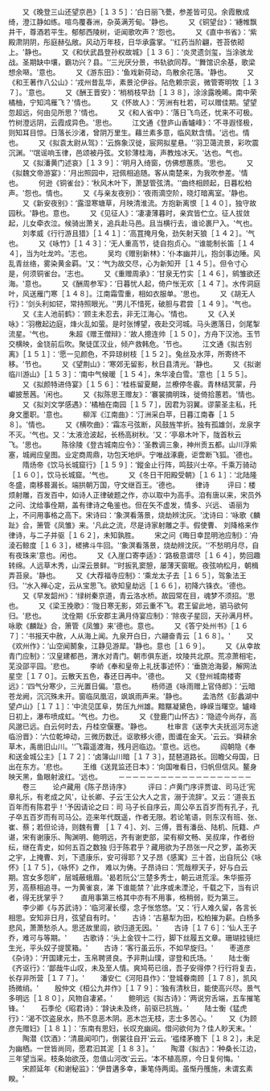 <!-- { "loadSidebar": true } -->
　　又《晚登三山还望京邑》［１３５］：‘白日丽飞甍，参差皆可见。余霞散成绮，澄江静如练。喧鸟覆春洲，杂英满芳甸。'静也。
　　又《铜望台》：‘繐帷飘井干，尊酒若平生。郁郁西陵树，讵闻歌吹声？'怨也。
　　又《直中书省》：‘紫殿肃阴阴，彤庭赫弘敞。风动万年枝，日华承露掌。'‘红药当阶翩，苍苔依砌上。'静也。
　　又《和伏武昌登孙权故城》［１３６］：‘炎灵遗剑玺，当涂骇龙战。圣期缺中壤，霸功兴？县。'‘三光厌分景，书轨欲同荐。'‘舞馆识余基，歌梁想余啭。'意也。
　　又《游东田》：‘鱼戏新荷动，鸟散余花落。'静也。
　　又《和王著作八公山》：‘戎州昔乱华，素景沦伊谷。阽危赖宗衮，微管寄明牧［１３７］。'意也。
　　又《酬王晋安》：‘梢梢枝早劲［１３８］，涂涂露晚晞。南中荣橘柚，宁知鸿雁飞？'情也。
　　又《怀故人》：‘芳洲有杜若，可以赠佳期。望望忽超远，何由见所思？'情也。
　　又《和人省中》：‘落日飞鸟还，忧来不可极。竹树澄远阴，云霞成异色。'思也。
　　江文通《登庐山香罏峰》：‘不寻遐怪极，则知耳目惊。日落长沙渚，曾阴万里生。藉兰素多意，临风默含情。'远也。情也。
　　又《拟袁太尉从驾》：‘云旆象汉徙，宸网拟星悬。'‘羽卫蔼流景，彩吹震沉渊。'‘氓谣响玉律，邑颂被丹弦。文轸薄桂海，声教烛冰天。'达也。气也。
　　又《拟潘黄门述哀》［１３９］：‘明月入绮窗，仿佛想蕙质。'思也。
　　又《拟魏文帝游宴》：‘月出照园中，冠佩相追随。客从南楚来，为我吹参差。'情也。
　　何逊《铜雀台》：‘秋风木叶下，萧瑟管弦清。'‘曲终相顾起，日暮松柏声。'怨也。情也。
　　又《与亲友夜别》：‘夜雨滴空阶，晓灯暗离室。'静也。
　　又《新安夜别》：‘露湿寒塘草，月映清淮流。方抱新离恨［１４０］，独守故园秋。'静也。意也。
　　又《见征人》：‘凄凄薄暮时，亲宾皆伫立。征人拔敛起，儿女牵衣泣。候骑出萧关，追兵赴马邑。且当横行去，谁论裹尸入。'气也。
　　刘孝威《行行游且猎》［１４１］：‘高罝掩月兔，劲矢射天狼［１４２］。'气也。
　　又《咏竹》［１４３］：‘无人重高节，徒自抱贞心。'‘谁能制长笛［１４４］，当为吐龙吟。'志也。
　　吴均《赠别新林》：‘仆本幽并儿，抱剑事边陲。风乱青丝络，雾染黄金羁。'又：‘气为故交尽，心为新知开［１４５］。但令寸心是，何须铜雀台。'志也。
　　又《重赠周承》：‘甘泉无竹实［１４６］，鹓雏欲还海。'意也。
　　又《酬周参军》：‘日暮忧人起，倚户怅无欢［１４７］。水传洞庭叶，风送雁门寒［１４８］。江南霜雪重，相如衣服单。'思也。
　　又《胡无人行》：‘剑头利如铓，常持照眼光。'‘男儿不惜死，破胆与君尝［１４９］。'气也。
　　又《主人池前鹤》：‘顾主未忍去，非无江海心。'情也。
　　又《入关咏》：‘羽檄起边庭，烽火乱如萤。是时张博望，夜赴交河城。马头邀落日，剑尾掣流星。'气也。
　　朱超《赠王僧辩》：‘故人摠连帅［１５０］，方舟下汉池。玉节交横映，金铙前后吹。聚徒匡汉业，倾产救韩危。'节也。
　　江文通《拟古别离》［１５１］：‘愿一见颜色，不异琼树枝［１５２］。兔丝及水萍，所寄终不移。'节也。
　　又《望荆山》：‘寒郊无留影，秋日县清光。'静也。
　　又《拟谢临川游山》［１５３］：‘南中气候暖［１５４］，朱华凌白雪。'意也［１５５］。
　　又《拟颜特进侍宴》［１５６］：‘桂栋留夏飇，兰橑停冬霰。青林结冥蒙，丹巘披葱茜。'闲也。
　　又《拟陈思王赠友》：‘褰裳摘明珠，徙倚拾蕙若。'情也。
　　又《拟刘文学感遇》：‘橘柚在南园［１５７］，因君为羽翼。谬蒙圣主私，托身文墨职。'意也。
　　柳浑《江南曲》：‘汀洲采白苹，日暮江南春［１５８］。'情也。
　　又《横吹曲》：‘霜冻弓弦断，风鼓旌竿折。独有孤雄剑，龙泉字不灭。'气也。又：‘太液沧波起，长杨高树秋。'又：‘亭皋木叶下，陇首秋云飞。'思也。
　　陈徐陵《登古城南应令》：‘圣教调三象，神州贡五都。山川浮紫塞，城阙应皇图。业定商周鼎，功包天地炉。宁唯战涿鹿，讵啻断飞狐。'德也。
　　隋炀帝《饮马长城窟行》［１５９］：‘鏦金止行阵，鸣鼓兴士卒。千乘万骑动［１６０］，饮马长城窟。'气也。
　　又《冬日干阳殿受朝》［１６１］：‘北陆隆冬盛，南移晷漏长。端拱朝万国，守文继百王。'德也。
　　律诗
　 　评曰：楼烦射雕，百发百中，如诗人正律破题之作，亦以取中为高手。洎有唐以来，宋员外之问、沈给事佺期，盖有律诗之龟鉴也。但在矢不虚发，情多、兴远、 语丽为上，不问用事格之高下。宋诗曰：‘象溟看落景，烧劫辨沈灰。'沈诗曰：‘咏歌《麟趾》合，箫管《凤雏》来。'凡此之流，尽是诗家射雕之手。假使曹、 刘降格来作律诗，与二子并驱［１６２］，未知孰胜。
　　宋之问《晦日幸昆明池应制》：‘舟淩石鲸度［１６３］，槎拂斗牛回。'‘象溟看落景，烧劫辨沈灰。'‘不愁明月尽，自有夜珠来'意也。闲也。
　　又《入崖口寄李适》：‘路极意谓尽［１６４］，势回趣转绵。人远草木秀，山深云景鲜。'‘时扳乳窦憩，屡薄天窗眠。夜弦响松月，朝楫弄苔泉。'静也。
　　又《大荐福寺应制》：‘乘龙太子去［１６５］，驾象法王归。'‘水入禅心定，云从宝思飞。欲知皇劫远［１６６］，初降六铢衣。'德也。
　　又《早发韶州》：‘绿树秦京道，青云洛水桥。故园常在目，魂梦不须招。'思也。
　　又《梁王挽歌》：‘陇日寒无影，郊云重不飞。君王留此地，驷马欲何归。'悲也。
　　沈佺期《乐安郡主满月侍宴应制》：‘除夜子星回，天孙满月杯。咏歌《麟趾》合，箫管《凤雏》来'德也。意也。
　　又《答宁处州书》［１６７］：‘书报天中赦，人从海上闻。九泉开白日，六翮奋青云［１６８］。'
　　又《欢州作》：‘山空闻鬭象，江静见游犀。'静也。意也［１６９］。
　　又《从幸故青门应制》：‘汉皇建都邑，渭水对青门。朝市俱东逝，坟陵共北原。荒凉萧相宅，芜没邵平园。'悲也。
　　李峤《奉和皇帝上礼抚事述怀》：‘垂旒沧海晏，解网法星空［１７０］。云散天五色，春还日再中。'德也。
　　又《登州城南楼寄远》：‘四气分寒少，三光置日偏。'意也。
　　杨师道《咏雨赠上官侍郎》：‘云暗苍龙阙，沉沉殊未开。窗临凤凰沼，飒飒雨声来。'静也。
　　孟浩然《彭蠡湖中望卢山》［１７１］：‘中流见匡阜，势压九州雄。黯黮凝黛色，峥嵘当曙空。罏峰日初上，瀑布喷成虹。'气也。力也。
　　又《登鹿门山怀古》：‘隐迹今尚存，高风邈已远。白云何时去，丹桂空偃蹇。'静也。
　　杜审言《送李大夫抚巡河东途临汾晋》：‘六位乾坤动，三微历数迁。讴歌移火德，图谶在金天。'云云。‘舜耕余草木，禹凿旧山川。'‘飞霜遥渡海，残月迥临边。'意也。远也。
　　阎朝隐《奉和送金城公主》［１７２］：‘卤簿山川暗［１７３］，琵琶道路长。回瞻父母国，日出在东方。'悲也。
　　王维《送晁监还日本》：‘向国唯看日，归帆但信风。鳌身映天黑，鱼眼射波红。'远也。
　　－－－－－－－－－－－－－－－－－－－
　　卷三
　　论卢藏用《陈子昂诗序》
　 　评曰：卢黄门序评贾谊、司马迁‘宪章礼乐，有老成之风'，让长卿、子云‘王公大人之言，溺于流辞'。又云：‘道丧五百年而有陈君乎！'予因请论之曰：司 马子长自序云，周公卒五百岁而有孔子，孔子卒五百岁而有司马公。迩来年代既遥，作者无限。若论笔语，则东汉有班、张、崔、蔡；若但论诗，则魏有曹 ［１７４］、刘、三傅，晋有潘岳、陆机、阮籍、卢谌，宋有谢康乐、陶渊明、鲍明远，齐有谢吏部，梁有柳文畅、吴叔庠，作者纷纭，继在青史，如何五百之数独 归于陈君乎？藏用欲为子昂张一尺之罗，盖弥天之宇，上掩曹、刘，下遗康乐，安可得耶？又子昂《感寓》三十首，出自阮公《咏怀》［１７５］，《咏怀》之作， 难以为俦。子昂诗曰：‘荒哉穆天子，好与白云期。宫女多怨旷，层城蔽蛾眉。'曷若阮公‘三楚多秀士，朝云进荒淫。朱华振芬芳，高蔡相追寻。一为黄雀哀，涕 下谁能禁？'此序或未湮沦，千载之下，当有识者，得无抚掌乎？
　　直用事第三格其中亦有不用事，格稍弱，贬为第三。
　　李少卿《与苏武诗》：‘临河濯长缨，念子怅悠悠。'又：‘行人难久留，各言长相思。安知非日月，弦望自有时。'
　　古诗：‘古墓犁为田，松柏摧为薪。白杨多悲风，萧萧愁杀人。思还故里闾，欲归道无因。'
　　古诗［１７６］：‘仙人王子乔，难可与等期。'
　　古歌诗：‘头上金钗十二行，脚下丝履五文章。珊瑚挂镜烂生光，平头奴子提筐箱。'
　　古诗：‘客行虽云乐，不如早旋归。'
　　枣道彦《杂诗》：‘开国建元士，玉帛聘贤良。予非荆山璞，谬登和氏场。'
　　陆士衡《齐讴行》：‘鄙哉牛山叹，未及至人情。爽鸠苟已徂，吾子安得停？行行将复去，长存非所营［１７７］。'
　　潘安仁《河阳县作》：‘登城眷南顾［１７８］，凯风扬微绡。'
　　殷仲文《桓公九井作》［１７９］：‘独有清秋日，能使高兴尽。景气多明远［１８０］，风物自凄紧。'
　　鲍明远《拟古诗》：‘两说穷舌端，五车摧笔锋。'
　　石季伦《昭君诗》：‘辞诀未及终，前驱已抗旌。'
　　陆士衡《猛虎行》：‘渴不饮盗泉水，热不息恶木阴。恶木岂无枝，志士多苦心。'
　　又《为顾彦先赠妇》［１８１］：‘东南有思妇，长叹充幽闼。借问欲何为？佳人眇天末。'
　　陶潜《饮酒》：‘清晨闻叩门，倒裳往自开'云云。‘褴缕茅檐下［１８２］，未足为幽栖。一世皆尚同，愿君汩其泥［１８３］。'
　　陶潜《拟古》：‘种桑长江边，三年望当采。枝条始欲茂，忽值山河改'云云。‘本不植高原，今日复何悔。'
　　宋颜延年《和谢秘监》：‘伊昔遘多幸，秉笔侍两闺。虽惭丹雘施，未谓玄素睽。'
